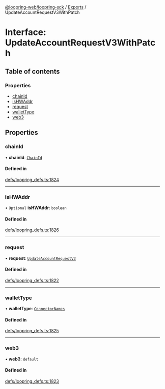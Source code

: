 [@loopring-web/loopring-sdk](../README.md) / [Exports](../modules.md) / UpdateAccountRequestV3WithPatch

# Interface: UpdateAccountRequestV3WithPatch

## Table of contents

### Properties

- [chainId](UpdateAccountRequestV3WithPatch.md#chainid)
- [isHWAddr](UpdateAccountRequestV3WithPatch.md#ishwaddr)
- [request](UpdateAccountRequestV3WithPatch.md#request)
- [walletType](UpdateAccountRequestV3WithPatch.md#wallettype)
- [web3](UpdateAccountRequestV3WithPatch.md#web3)

## Properties

### chainId

• **chainId**: [`ChainId`](../enums/ChainId.md)

#### Defined in

[defs/loopring_defs.ts:1824](https://github.com/Loopring/loopring_sdk/blob/ee2acc4/src/defs/loopring_defs.ts#L1824)

___

### isHWAddr

• `Optional` **isHWAddr**: `boolean`

#### Defined in

[defs/loopring_defs.ts:1826](https://github.com/Loopring/loopring_sdk/blob/ee2acc4/src/defs/loopring_defs.ts#L1826)

___

### request

• **request**: [`UpdateAccountRequestV3`](UpdateAccountRequestV3.md)

#### Defined in

[defs/loopring_defs.ts:1822](https://github.com/Loopring/loopring_sdk/blob/ee2acc4/src/defs/loopring_defs.ts#L1822)

___

### walletType

• **walletType**: [`ConnectorNames`](../enums/ConnectorNames.md)

#### Defined in

[defs/loopring_defs.ts:1825](https://github.com/Loopring/loopring_sdk/blob/ee2acc4/src/defs/loopring_defs.ts#L1825)

___

### web3

• **web3**: `default`

#### Defined in

[defs/loopring_defs.ts:1823](https://github.com/Loopring/loopring_sdk/blob/ee2acc4/src/defs/loopring_defs.ts#L1823)
